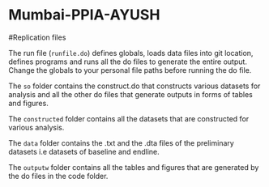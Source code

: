# Mumbai-PPIA-AYUSH
#Replication files

The run file (`runfile.do`) defines globals, loads data files into git location, defines programs and runs all the do files to generate the entire output. Change the globals to your personal file paths before running the do file.

The `so` folder contains the construct.do that constructs various datasets for analysis and all the other do files that generate outputs in forms of tables and figures.

The `constructed` folder contains all the datasets that are constructed for various analysis.

The `data` folder contains the .txt and the .dta files of the preliminary datasets i.e datasets of baseline and endline.

The `outputw` folder contains all the tables and figures that are generated by the do files in the code folder.
